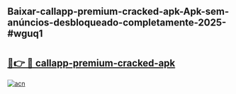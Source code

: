 ## Baixar-callapp-premium-cracked-apk-Apk-sem-anúncios-desbloqueado-completamente-2025-#wguq1

# <h2><a href="https://ainizakaria.my?title=callapp-premium-cracked-apk&ref=20M">🔗👉 🔴 callapp-premium-cracked-apk</a></h2>

[![acn](https://github.com/user-attachments/assets/0f9c940e-d8b0-45ae-aac7-cd30a18b3e1c)](https://ainizakaria.my?title=callapp-premium-cracked-apk&ref=20M)

